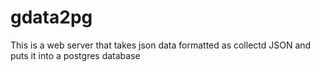 # gdata2pg
This is a web server that takes json data formatted as collectd JSON and puts it into a postgres database
